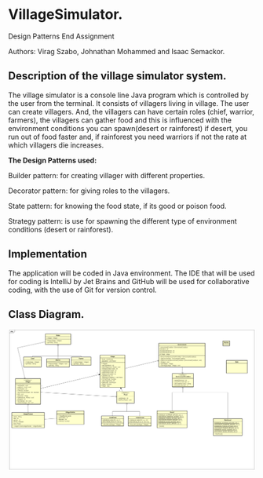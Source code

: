 # VillageSimulator.
Design Patterns End Assignment

Authors: Virag Szabo, Johnathan Mohammed and Isaac Semackor.

## **Description of the village simulator system**.

The village simulator is a console line Java program which is controlled by the user from the terminal. It consists of villagers living in village. The user can create villagers. And, the villagers can have certain roles (chief, warrior, farmers), the villagers can gather food and this is influenced with the environment conditions you can spawn(desert or rainforest) if desert, you run out of food faster and, if rainforest you need warriors if not the rate at which villagers die increases.

**The Design Patterns used:**

Builder pattern: for creating villager with different properties.

Decorator pattern: for giving roles to the villagers. 

State pattern: for knowing the food state, if its good or poison food.

Strategy pattern: is use for spawning the different type of environment conditions (desert or rainforest).

## **Implementation**

The application will be coded in Java environment. The IDE that will be used for coding is IntelliJ by Jet Brains and GitHub will be used for collaborative coding, with the use of Git for version control.

## **Class Diagram.**

![Class Diagram](image\VillageSimulator.png)

